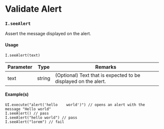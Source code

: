 # Validate Alert

### `I.seeAlert` <a href="#iseealert" id="iseealert"></a>

Assert the message displayed on the alert.

#### Usage <a href="#usage" id="usage"></a>

```
I.seeAlert(text)
```

| Parameter | Type   | Remarks                                                        |
| --------- | ------ | -------------------------------------------------------------- |
| text      | string | (Optional) Text that is expected to be displayed on the alert. |

#### Example(s) <a href="#examples" id="examples"></a>

```
UI.execute("alert('hello    world')") // opens an alert with the message "Hello world"
I.seeAlert() // pass
I.seeAlert("hello world") // pass
I.seeAlert("lorem") // fail
```

